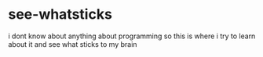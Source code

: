 # see-whatsticks
i dont know about anything about programming so this is where i try to learn about it and see what sticks to my brain
